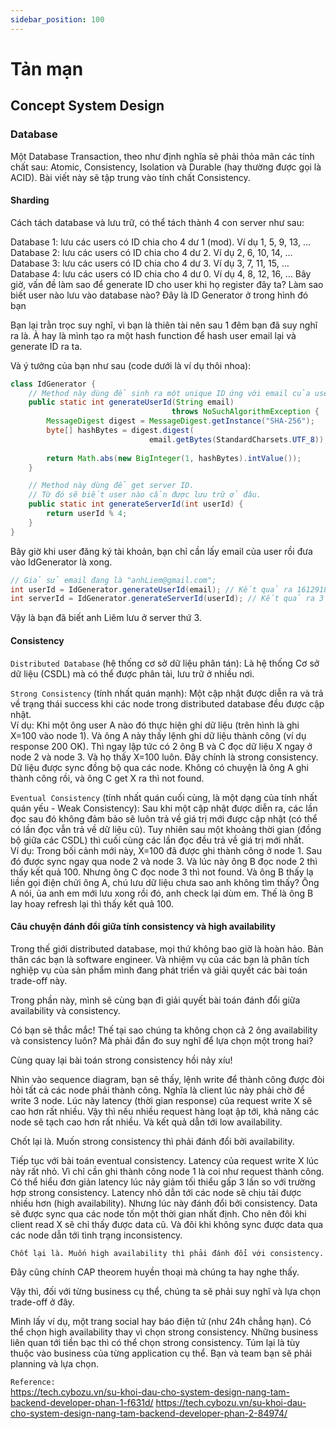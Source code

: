 ```yaml
---
sidebar_position: 100
---
```


# Tản mạn

## Concept System Design
### Database
Một Database Transaction, theo như định nghĩa sẽ phải thỏa mãn các tính chất sau: Atomic, Consistency, Isolation và Durable (hay thường được gọi là ACID). Bài viết này sẽ tập trung vào tính chất Consistency.

#### Sharding 
Cách tách database và lưu trữ, có thể tách thành 4 con server như sau:

Database 1: lưu các users có ID chia cho 4 dư 1 (mod). Ví dụ 1, 5, 9, 13, …
Database 2: lưu các users có ID chia cho 4 dư 2. Ví dụ 2, 6, 10, 14, …
Database 3: lưu các users có ID chia cho 4 dư 3. Ví dụ 3, 7, 11, 15, …
Database 4: lưu các users có ID chia cho 4 dư 0. Ví dụ 4, 8, 12, 16, …
Bây giờ, vấn đề làm sao để generate ID cho user khi họ register đây ta? Làm sao biết user nào lưu vào database nào? Đây là ID Generator ở trong hình đó bạn

Bạn lại trằn trọc suy nghĩ, vì bạn là thiên tài nên sau 1 đêm bạn đã suy nghĩ ra là. À hay là mình tạo ra một hash function để hash user email lại và generate ID ra ta.

Và ý tưởng của bạn như sau (code dưới là ví dụ thôi nhoa):

```Java
class IdGenerator {
    // Method này dùng để sinh ra một unique ID ứng với email của user.
    public static int generateUserId(String email) 
                                    throws NoSuchAlgorithmException {
        MessageDigest digest = MessageDigest.getInstance("SHA-256");
        byte[] hashBytes = digest.digest(
                               email.getBytes(StandardCharsets.UTF_8));
        
        return Math.abs(new BigInteger(1, hashBytes).intValue());
    }

    // Method này dùng để get server ID. 
    // Từ đó sẽ biết user nào cần được lưu trữ ở đâu.
    public static int generateServerId(int userId) {
        return userId % 4;
    }
}
```

Bây giờ khi user đăng ký tài khoản, bạn chỉ cần lấy email của user rồi đưa vào IdGenerator là xong.

```Java
// Giả sử email đang là "anhLiem@gmail.com";
int userId = IdGenerator.generateUserId(email); // Kết quả ra 16129187
int serverId = IdGenerator.generateServerId(userId); // Kết quả ra 3
```
Vậy là bạn đã biết anh Liêm lưu ở server thứ 3.

#### Consistency
`Distributed Database` (hệ thống cơ sở dữ liệu phân tán): Là hệ thống Cơ sở dữ liệu (CSDL) mà có thể được phân tải, lưu trữ ở nhiều nơi.      

`Strong Consistency` (tính nhất quán mạnh): Một cập nhật được diễn ra và trả về trạng thái success khi các node trong distributed database đều được cập nhật.         
Ví dụ: Khi một ông user A nào đó thực hiện ghi dữ liệu (trên hình là ghi X=100 vào node 1). Và ông A này thấy lệnh ghi dữ liệu thành công (ví dụ response 200 OK). Thì ngay lập tức có 2 ông B và C đọc dữ liệu X ngay ở node 2 và node 3. Và họ thấy X=100 luôn. Đây chính là strong consistency. Dữ liệu được sync đồng bộ qua các node. Không có chuyện là ông A ghi thành công rồi, và ông C get X ra thì not found.
  
`Eventual Consistency` (tính nhất quán cuối cùng, là một dạng của tính nhất quán yếu - Weak Consistency): Sau khi một cập nhật được diễn ra, các lần đọc sau đó không đảm bảo sẽ luôn trả về giá trị mới được cập nhật (có thể có lần đọc vẫn trả về dữ liệu cũ). Tuy nhiên sau một khoảng thời gian (đồng bộ giữa các CSDL) thì cuối cùng các lần đọc đều trả về giá trị mới nhất.       
Ví dụ: Trong bối cảnh mới này, X=100 đã được ghi thành công ở node 1. Sau đó được sync ngay qua node 2 và node 3. Và lúc này ông B đọc node 2 thì thấy kết quả 100. Nhưng ông C đọc node 3 thì not found. Và ông B thấy lạ liền gọi điện chửi ông A, chú lưu dữ liệu chưa sao anh không tìm thấy? Ông A nói, ủa anh em mới lưu xong rồi đó, anh check lại dùm em. Thế là ông B lay hoay refresh lại thì thấy kết quả 100.        

#### Câu chuyện đánh đổi giữa tính consistency và high availability
Trong thế giới distributed database, mọi thứ không bao giờ là hoàn hảo. Bản thân các bạn là software engineer. Và nhiệm vụ của các bạn là phân tích nghiệp vụ của sản phẩm mình đang phát triển và giải quyết các bài toán trade-off này.     

Trong phần này, mình sẽ cùng bạn đi giải quyết bài toán đánh đổi giữa availability và consistency.

Có bạn sẽ thắc mắc! Thế tại sao chúng ta không chọn cả 2 ông availability và consistency luôn? Mà phải đắn đo suy nghĩ để lựa chọn một trong hai?

Cùng quay lại bài toán strong consistency hồi nảy xíu!

Nhìn vào sequence diagram, bạn sẽ thấy, lệnh write để thành công được đòi hỏi tất cả các node phải thành công. Nghĩa là client lúc này phải chờ để write 3 node. Lúc này latency (thời gian response) của request write X sẽ cao hơn rất nhiều. Vậy thì nếu nhiều request hàng loạt ập tới, khả năng các node sẽ tạch cao hơn rất nhiều. Và kết quả dẫn tới low availability.

Chốt lại là. Muốn strong consistency thì phải đánh đổi bởi availability.

Tiếp tục với bài toán eventual consistency. Latency của request write X lúc này rất nhỏ. Vì chỉ cần ghi thành công node 1 là coi như request thành công. Có thể hiểu đơn giản latency lúc nảy giảm tối thiểu gấp 3 lần so với trường hợp strong consistency. Latency nhỏ dẫn tới các node sẽ chịu tải được nhiều hơn (high availability). Nhưng lúc này đánh đổi bởi consistency. Data sẽ được sync qua các node tốn một thời gian nhất định. Cho nên đôi khi client read X sẽ chỉ thấy được data cũ. Và đôi khi không sync được data qua các node dẫn tới tình trạng inconsistency.

`Chốt lại là. Muốn high availability thì phải đánh đổi với consistency.`   

Đây cũng chính CAP theorem huyền thoại mà chúng ta hay nghe thấy.

Vậy thì, đối với từng business cụ thể, chúng ta sẽ phải suy nghĩ và lựa chọn trade-off ở đây.

Mình lấy ví dụ, một trang social hay báo điện tử (như 24h chẳng hạn). Có thể chọn high availability thay vì chọn strong consistency. Những business liên quan tới tiền bạc thì có thể chọn strong consistency. Túm lại là tùy thuộc vào business của từng application cụ thể. Bạn và team bạn sẽ phải planning và lựa chọn.   




`Reference:`   
https://tech.cybozu.vn/su-khoi-dau-cho-system-design-nang-tam-backend-developer-phan-1-f631d/
https://tech.cybozu.vn/su-khoi-dau-cho-system-design-nang-tam-backend-developer-phan-2-84974/     